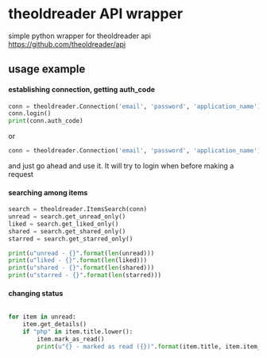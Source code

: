 # theoldreader API wrapper 

simple python wrapper for theoldreader api
https://github.com/theoldreader/api



## usage example


#### establishing connection, getting auth_code

```Python
conn = theoldreader.Connection('email', 'password', 'application_name')
conn.login()
print(conn.auth_code)
```

or
```Python
conn = theoldreader.Connection('email', 'password', 'application_name')
```
and just go ahead and use it. It will try to login when before making a request


#### searching among items

```Python
search = theoldreader.ItemsSearch(conn)
unread = search.get_unread_only()
liked = search.get_liked_only()
shared = search.get_shared_only()
starred = search.get_starred_only()

print(u"unread - {}".format(len(unread)))
print(u"liked - {}".format(len(liked)))
print(u"shared - {}".format(len(shared)))
print(u"starred - {}".format(len(starred)))
```


#### changing status

```Python

for item in unread:
	item.get_details()
	if "php" in item.title.lower():
		item.mark_as_read()
		print(u"{} - marked as read ({})".format(item.title, item.item_id))
```
